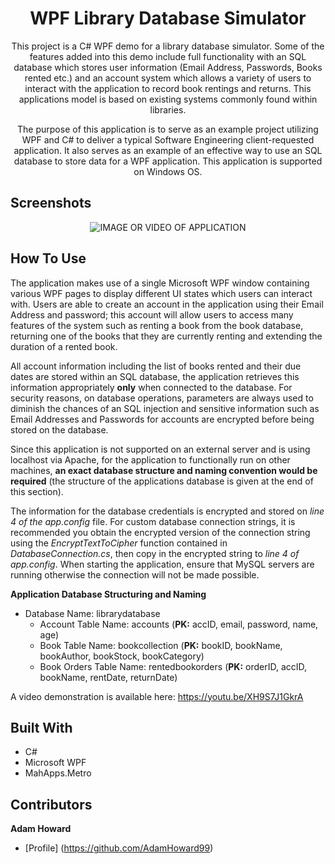 <h1 align="center">WPF Library Database Simulator</h1>
<p align="center">This project is a C# WPF demo for a library database simulator. Some of the features added into this demo include full functionality with an SQL database which stores user information (Email Address, Passwords, Books rented etc.) and an account system which allows a variety of users to interact with the application to record book rentings and returns. This applications model is based on existing systems commonly found within libraries.</p>

<p align="center">The purpose of this application is to serve as an example project utilizing WPF and C# to deliver a typical Software Engineering client-requested application. It also serves as an example of an effective way to use an SQL database to store data for a WPF application. This application is supported on Windows OS.</p>

## Screenshots
<p align="center">
  <img alt ="IMAGE OR VIDEO OF APPLICATION" src = "https://user-images.githubusercontent.com/74617187/147849728-3f88ab9d-e3c9-4f7d-8694-4e7e2934f236.png">
</p>
  
## How To Use
The application makes use of a single Microsoft WPF window containing various WPF pages to display different UI states which users can interact with. Users are able to create an account in the application using their Email Address and password; this account will allow users to access many features of the system such as renting a book from the book database, returning one of the books that they are currently renting and extending the duration of a rented book.

All account information including the list of books rented and their due dates are stored within an SQL database, the application retrieves this information appropriately <b>only</b> when connected to the database. For security reasons, on database operations, parameters are always used to diminish the chances of an SQL injection and sensitive information such as Email Addresses and Passwords for accounts are encrypted before being stored on the database.

Since this application is not supported on an external server and is using localhost via Apache, for the application to functionally run on other machines, <b>an exact database structure and naming convention would be required</b> (the structure of the applications database is given at the end of this section).

The information for the database credentials is encrypted and stored on <i>line 4 of the app.config</i> file. For custom database connection strings, it is recommended you obtain the encrypted version of the connection string using the <i>EncryptTextToCipher</i> function contained in <i>DatabaseConnection.cs</i>, then copy in the encrypted string to <i>line 4 of app.config</i>. When starting the application, ensure that MySQL servers are running otherwise the connection will not be made possible.

<b>Application Database Structuring and Naming</b>
- Database Name: librarydatabase
  - Account Table Name: accounts (<b>PK:</b> accID, email, password, name, age)
  - Book Table Name: bookcollection (<b>PK:</b> bookID, bookName, bookAuthor, bookStock, bookCategory)
  - Book Orders Table Name: rentedbookorders (<b>PK:</b> orderID, accID, bookName, rentDate, returnDate)

A video demonstration is available here: https://youtu.be/XH9S7J1GkrA

## Built With
- C#
- Microsoft WPF
- MahApps.Metro

## Contributors

**Adam Howard**
- [Profile] (https://github.com/AdamHoward99)
